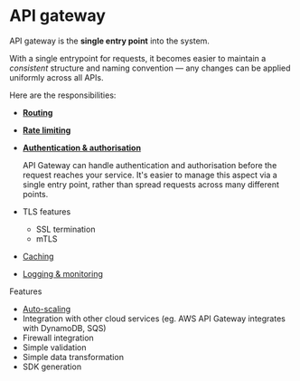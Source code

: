 # API gateway

API gateway is the **single entry point** into the system.

With a single entrypoint for requests, it becomes easier to maintain a _consistent_ structure and naming convention — any changes can be applied uniformly across all APIs.

Here are the responsibilities:
* [**Routing**](../core-functionalities/routing.md)

* [**Rate limiting**](../strategies/rate-limiting.md)
  
* [**Authentication & authorisation**](../core-functionalities/authentication-and-authorisation.md)

  API Gateway can handle authentication and authorisation before the request reaches your service.
  It's easier to manage this aspect via a single entry point, rather than spread requests across many different points.

* TLS features
  * SSL termination
  * mTLS

* [Caching](../strategies/caching.md)

* [Logging & monitoring](../strategies/logging-and-monitoring.md)

Features
* [Auto-scaling](../strategies/auto-scaling.md)
* Integration with other cloud services (eg. AWS API Gateway integrates with DynamoDB, SQS)
* Firewall integration
* Simple validation
* Simple data transformation
* SDK generation
